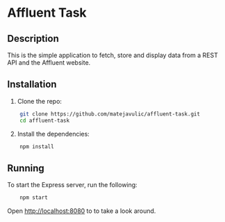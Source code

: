 # Affluent Task

## Description
This is the simple application to fetch, store and display data from a REST API and the Affluent website.

## Installation
1. Clone the repo:
```bash
    git clone https://github.com/matejavulic/affluent-task.git
    cd affluent-task
```
2. Install the dependencies:
```bash 
    npm install
```
## Running
 To start the Express server, run the following:

```bash 
    npm start
```

Open [http://localhost:8080](http://localhost:8080) to to take a look around.